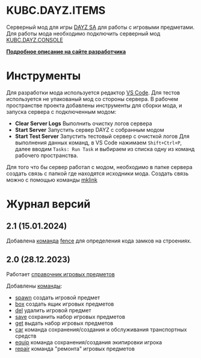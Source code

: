 # KUBC.DAYZ.ITEMS
Серверный мод для игры [DAYZ SA](https://dayz.com/) для работы с игровыми предметами. Для работы мода необходимо подключить серверный мод [KUBC.DAYZ.CONSOLE](https://github.com/kubcoder/KUBC.DAYZ.CONSOLE)

**[Подробное описание на сайте разработчика](https://kubcoder.ru/dayz/items)**


# Инструменты
Для разработки мода используется редактор [VS Code](https://code.visualstudio.com/). Для тестов используется не упакованый мод со стороны сервера.
В рабочем пространстве проекта добавлены инструменты для сборки мода, и запуска сервера с подключенным модом:
- **Clear Server Logs** Выполнить очистку логов сервера
- **Start Server** Запустить сервер DAYZ с собранным модом
- **Start Test Server** Запустить тестовый сервер с очисткой логов
Для выполнения данных команд, в VS Code нажимаем `Shift+Ctrl+P`, далее вводим `Tasks: Run Task` и выбираем из списка одну из команд рабочего пространства.

Для того что бы сервер работал с модом, необходимо в папке сервера создать связь с папкой где находятся исходники мода. Создать связь можно с помощью команды [mklink](https://learn.microsoft.com/ru-ru/windows-server/administration/windows-commands/mklink)

# Журнал версий

## 2.1 (15.01.2024)

Добавлена [команда](https://kubcoder.ru/dayz/items/cmd/index) [fence](https://kubcoder.ru/dayz/items/cmd/fence) для определения кода замков на строениях.

## 2.0 (28.12.2023)
Работает [справочник игровых предметов](https://kubcoder.ru/dayz/items/dictionary)

Добавлены [команды](https://kubcoder.ru/dayz/items/cmd/index):
- [spawn](https://kubcoder.ru/dayz/items/cmd/spawn) создать игровой предмет
- [box](https://kubcoder.ru/dayz/items/cmd/box) создать ящик игровых предметов
- [del](https://kubcoder.ru/dayz/items/cmd/del)  удалить игровой предмет
- [save](https://kubcoder.ru/dayz/items/cmd/save) сохранить набор игровых предметов
- [get](https://kubcoder.ru/dayz/items/cmd/get) выдать набор игровых предметов
- [car](https://kubcoder.ru/dayz/items/cmd/car) команда сохранения/создания и обслуживания транспортных средств
- [equip](https://kubcoder.ru/dayz/items/cmd/equip) команда сохранения/создания экипировки игрока
- [repair](https://kubcoder.ru/dayz/items/cmd/repair) команда "ремонта" игровых предметов
